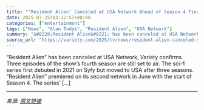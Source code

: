 ```yaml
---
title: "‘Resident Alien’ Canceled at USA Network Ahead of Season 4 Finale"
date: 2025-07-25T03:12:57+08:00
categories: ["entertainment"]
tags: ["News", "Alan Tudyk", "Resident Alien", "USA Network"]
summary: "&#8220;Resident Alien&#8221; has been canceled at USA Network, Variety confirms. Three episodes of the show&#8217;s fourth season are still set to air. The sci-fi series first debuted in 2021 on Syfy "
source_url: "https://variety.com/2025/tv/news/resident-alien-canceled-season-4-finale-1236469977/"
---
```


&#8220;Resident Alien&#8221; has been canceled at USA Network, Variety confirms. Three episodes of the show&#8217;s fourth season are still set to air. The sci-fi series first debuted in 2021 on Syfy but moved to USA after three seasons. &#8220;Resident Alien&#8221; premiered on its second network in June with the start of Season 4. The series&#8217; [&#8230;]

---

*来源: [原文链接](https://variety.com/2025/tv/news/resident-alien-canceled-season-4-finale-1236469977/)*
